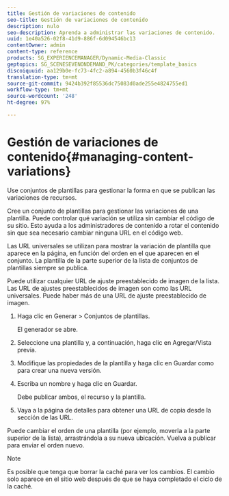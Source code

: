 ```yaml
---
title: Gestión de variaciones de contenido
seo-title: Gestión de variaciones de contenido
description: nulo
seo-description: Aprenda a administrar las variaciones de contenido.
uuid: 1e40a526-02f8-41d9-886f-6d094546bc13
contentOwner: admin
content-type: reference
products: SG_EXPERIENCEMANAGER/Dynamic-Media-Classic
geptopics: SG_SCENESEVENONDEMAND_PK/categories/template_basics
discoiquuid: aa129b0e-fc73-4fc2-a894-4560b3f46c4f
translation-type: tm+mt
source-git-commit: 9424b392f85536dc75083d0ade255e4824755ed1
workflow-type: tm+mt
source-wordcount: '248'
ht-degree: 97%

---
```



# Gestión de variaciones de contenido{#managing-content-variations}

Use conjuntos de plantillas para gestionar la forma en que se publican las variaciones de recursos.

Cree un conjunto de plantillas para gestionar las variaciones de una plantilla. Puede controlar qué variación se utiliza sin cambiar el código de su sitio. Esto ayuda a los administradores de contenido a rotar el contenido sin que sea necesario cambiar ninguna URL en el código web.

Las URL universales se utilizan para mostrar la variación de plantilla que aparece en la página, en función del orden en el que aparecen en el conjunto. La plantilla de la parte superior de la lista de conjuntos de plantillas siempre se publica.

Puede utilizar cualquier URL de ajuste preestablecido de imagen de la lista. Las URL de ajustes preestablecidos de imagen son como las URL universales. Puede haber más de una URL de ajuste preestablecido de imagen.

1. Haga clic en Generar > Conjuntos de plantillas.

   El generador se abre.

1. Seleccione una plantilla y, a continuación, haga clic en Agregar/Vista previa.
1. Modifique las propiedades de la plantilla y haga clic en Guardar como para crear una nueva versión.
1. Escriba un nombre y haga clic en Guardar.

   Debe publicar ambos, el recurso y la plantilla.

1. Vaya a la página de detalles para obtener una URL de copia desde la sección de las URL.

Puede cambiar el orden de una plantilla (por ejemplo, moverla a la parte superior de la lista), arrastrándola a su nueva ubicación. Vuelva a publicar para enviar el orden nuevo.

>[!NOTE]
>
>Es posible que tenga que borrar la caché para ver los cambios. El cambio solo aparece en el sitio web después de que se haya completado el ciclo de la caché.

